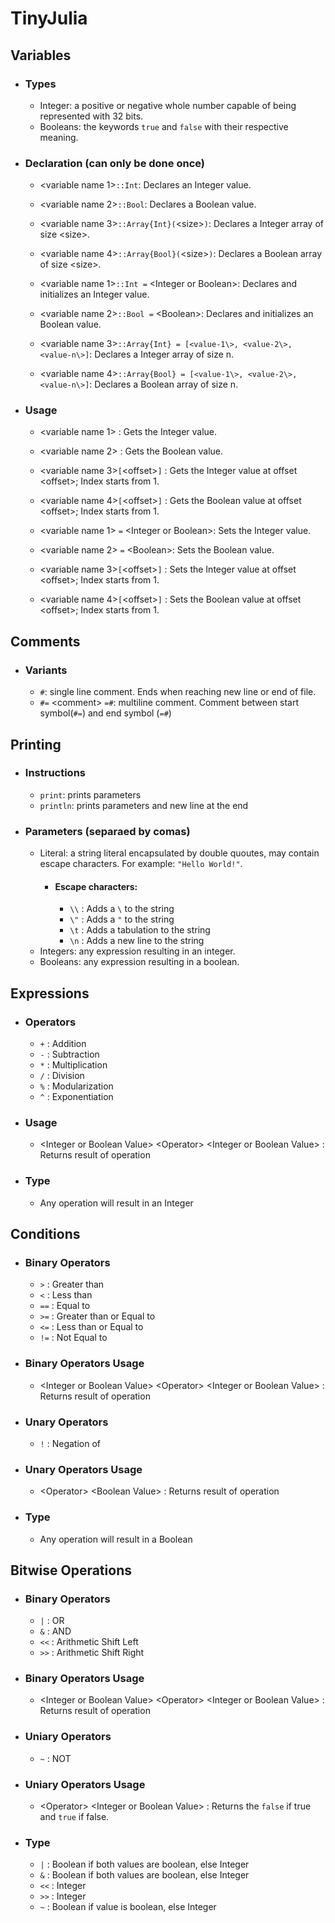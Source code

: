 # TinyJulia

## Variables
- ### Types
    - Integer: a positive or negative whole number capable of being represented with 32 bits.
    - Booleans: the keywords `true` and `false` with their respective meaning.
- ### Declaration (can only be done once)
    - <variable name 1\>`::Int`: Declares an Integer value.
    - <variable name 2\>`::Bool`: Declares a Boolean value.
    - <variable name 3\>`::Array{Int}(`<size\>`)`: Declares a Integer array of size <size\>.
    - <variable name 4\>`::Array{Bool}(`<size\>`)`: Declares a Boolean array of size <size\>.

    - <variable name 1\>`::Int =` <Integer or Boolean\>: Declares and initializes an Integer value.
    - <variable name 2\>`::Bool =` <Boolean\>: Declares and initializes an Boolean value.
    - <variable name 3\>`::Array{Int} = [<value-1\>, <value-2\>, <value-n\>]`: Declares a Integer array of size n.
    - <variable name 4\>`::Array{Bool} = [<value-1\>, <value-2\>, <value-n\>]`: Declares a Boolean array of size n.

- ### Usage
    - <variable name 1\> : Gets the Integer value.
    - <variable name 2\> : Gets the Boolean value.
    - <variable name 3\>`[`<offset\>`]` : Gets the Integer value at offset <offset\>; Index starts from 1.
    - <variable name 4\>`[`<offset\>`]` : Gets the Boolean value at offset <offset\>; Index starts from 1.
    
    - <variable name 1\> `=` <Integer or Boolean\>: Sets the Integer value.
    - <variable name 2\> `=` <Boolean\>: Sets the Boolean value.
    - <variable name 3\>`[`<offset\>`]` : Sets the Integer value at offset <offset\>; Index starts from 1.
    - <variable name 4\>`[`<offset\>`]` : Sets the Boolean value at offset <offset\>; Index starts from 1.

## Comments
- ### Variants
    - `#`: single line comment. Ends when reaching new line or end of file.
    - `#=` <comment\> `=#`: multiline comment. Comment between start symbol(`#=`) and end symbol (`=#`)

## Printing
- ### Instructions
    - `print`: prints parameters
    - `println`: prints parameters and new line at the end
- ### Parameters (separaed by comas)
    - Literal: a string literal encapsulated by double quoutes, may contain escape characters. For example:  `"Hello World!"`.
        - #### Escape characters:
            - `\\` : Adds a `\` to the string
            - `\"` : Adds a `"` to the string
            - `\t` : Adds a tabulation to the string
            - `\n` : Adds a new line to the string
    - Integers: any expression resulting in an integer.
    - Booleans: any expression resulting in a boolean.

## Expressions
- ### Operators
    - `+` : Addition
    - `-` : Subtraction
    - `*` : Multiplication
    - `/` : Division
    - `%` : Modularization
    - `^` : Exponentiation
 - ### Usage
    - <Integer or Boolean Value\> <Operator\> <Integer or Boolean Value\> : Returns result of operation
 - ### Type
    - Any operation will result in an Integer

## Conditions
- ### Binary Operators
    - `>` : Greater than
    - `<` : Less than
    - `==` : Equal to
    - `>=` : Greater than or Equal to
    - `<=` : Less than or Equal to
    - `!=` : Not Equal to
 - ### Binary Operators Usage
    - <Integer or Boolean Value\> <Operator\> <Integer or Boolean Value\> : Returns result of operation
- ### Unary Operators
    - `!` : Negation of
 - ### Unary Operators Usage
    - <Operator\> <Boolean Value\> : Returns result of operation
 - ### Type
    - Any operation will result in a Boolean

## Bitwise Operations
- ### Binary Operators
    - `|` : OR
    - `&` : AND
    - `<<` : Arithmetic Shift Left 
    - `>>` : Arithmetic Shift Right
 - ### Binary Operators Usage
    - <Integer or Boolean Value\> <Operator\> <Integer or Boolean Value\> : Returns result of operation
 - ### Uniary Operators
    - `~` : NOT
 - ### Uniary Operators Usage
    - <Operator\> <Integer or Boolean Value\> : Returns the `false` if true and `true` if false.
 - ### Type
    - `|` : Boolean if both values are boolean, else Integer
    - `&` : Boolean if both values are boolean, else Integer
    - `<<` : Integer
    - `>>` : Integer
    - `~` : Boolean if value is boolean, else Integer

